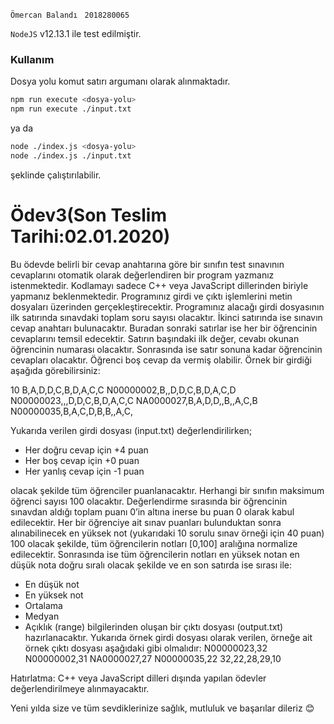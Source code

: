 `Ömercan Balandı ` `2018280065`

`NodeJS` v12.13.1 ile test edilmiştir.

### Kullanım

Dosya yolu komut satırı argumanı olarak alınmaktadır.



```bash
npm run execute <dosya-yolu>
npm run execute ./input.txt
```

ya da

```bash
node ./index.js <dosya-yolu>
node ./index.js ./input.txt
```

şeklinde çalıştırılabilir.

# Ödev3(Son Teslim Tarihi:02.01.2020)

Bu ödevde belirli bir cevap anahtarına göre bir sınıfın test sınavının cevaplarını otomatik olarak değerlendiren bir program yazmanız istenmektedir. Kodlamayı sadece C++ veya JavaScript dillerinden biriyle yapmanız beklenmektedir. Programınız girdi ve çıktı işlemlerini metin dosyaları üzerinden gerçekleştirecektir. 
Programınız alacağı girdi dosyasının ilk satırında sınavdaki toplam soru sayısı olacaktır. İkinci satırında ise sınavın cevap anahtarı bulunacaktır. Buradan sonraki satırlar ise her bir öğrencinin cevaplarını temsil edecektir. Satırın başındaki ilk değer, cevabı okunan öğrencinin numarası olacaktır. Sonrasında ise satır sonuna kadar öğrencinin cevapları olacaktır. Öğrenci boş cevap da vermiş olabilir. Örnek bir girdiği aşağıda görebilirsiniz:

10
B,A,D,D,C,B,D,A,C,C
N00000002,B,,D,D,C,B,D,A,C,D
N00000023,,,D,D,C,B,D,A,C,C
NA0000027,B,A,D,D,,B,,A,C,B
N00000035,B,A,C,D,B,B,,A,C,

Yukarıda verilen girdi dosyası (input.txt) değerlendirilirken;
-	Her doğru cevap için +4 puan
-	Her boş cevap için +0 puan
-	Her yanlış cevap için -1 puan

olacak şekilde tüm öğrenciler puanlanacaktır. Herhangi bir sınıfın maksimum öğrenci sayısı 100 olacaktır. Değerlendirme sırasında bir öğrencinin sınavdan aldığı toplam puanı 0’in altına inerse bu puan 0 olarak kabul edilecektir. Her bir öğrenciye ait sınav puanları bulunduktan sonra alınabilinecek en yüksek not (yukarıdaki 10 sorulu sınav örneği için 40 puan) 100 olacak şekilde, tüm öğrencilerin notları [0,100] aralığına normalize edilecektir. Sonrasında ise tüm öğrencilerin notları en yüksek notan en düşük nota doğru sıralı olacak şekilde ve en son satırda ise sırası ile:

-	En düşük not
-	En yüksek not
-	Ortalama
-	Medyan
-	Açıklık (range)
bilgilerinden oluşan bir çıktı dosyası (output.txt) hazırlanacaktır. 
Yukarıda örnek girdi dosyası olarak verilen, örneğe ait örnek çıktı dosyası aşağıdaki gibi olmalıdır:
N00000023,32
N00000002,31
NA0000027,27
N00000035,22
32,22,28,29,10

Hatırlatma: C++ veya JavaScript dilleri dışında yapılan ödevler değerlendirilmeye alınmayacaktır.

Yeni yılda size ve tüm sevdiklerinize sağlık, mutluluk ve başarılar dileriz 😊
